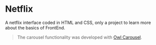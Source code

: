 # Netflix

A netflix interface coded in HTML and CSS, only a project to learn more about the basics of FrontEnd. 
> The carousel functionality was developed with [Owl Carousel](https://owlcarousel2.github.io/OwlCarousel2/).

